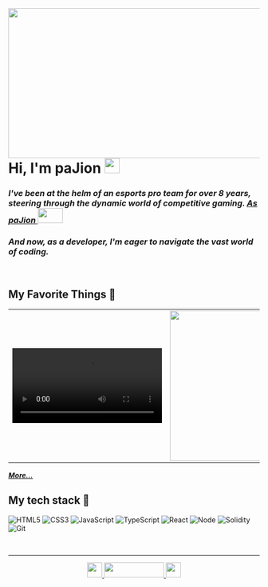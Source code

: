 <img align="right" src="https://github.com/jisub12/jisub12/assets/127164661/ae5e095b-9950-448f-ba2b-550b06baf264" width="4000" height="300"/>

<h1> Hi, I'm paJion <img src="https://github.com/jisub12/jisub12/assets/127164661/e8a85539-6fa1-450a-b464-04aab30a03a2" height="30"></h1>
  <em>
    <h3>
    I've been at the helm of an esports pro team for over 8 years, steering through the dynamic world of competitive gaming.
      <a href="https://liquipedia.net/overwatch/PaJion">
        As paJion
        <img src="https://github.com/jisub12/jisub12/assets/127164661/f2326f10-8e0c-468a-806f-f0dae44e1026" width="50" height="30" />
      </a>
    </h3>
  </em>
  <em>
  <h3>
    And now, as a developer, I'm eager to navigate the vast world of coding.
<!--     <a href="https://blog.naver.com/jisub44">
      Personal Blog
      <img src="https://github.com/jisub12/jisub12/assets/127164661/96437569-6c71-4c83-9c72-58b5d199e0c5" width="50" height="30"/>
    </a> -->
  </h3>
    </em>
  </em>
</p>

<br />

<h2>My Favorite Things 🩷 </h2>
<table>
  <tbody>
    <tr>
      <td>
        <a href="https://blog.naver.com/jisub44/223354147501" title="Crossfit">
          <video width="300" alt="Crossfit" src="https://github.com/jisub12/jisub12/assets/127164661/e36db3fc-7b39-410f-b8e4-2badf913ceb0">
        </a>
      </td>
      <td>
        <a href="https://blog.naver.com/jisub44/223410115770" title="Algorithm">
          <img align="center" src="https://github.com/jisub12/jisub12/assets/127164661/cea48dd0-b680-4594-a6f5-991ada90cb4d" width="300" alt-text="Algorithm">
        </a>
      </td>
      <td>
        <a href="https://blog.naver.com/jisub44/223133583658" title="Book">
        <img align="center" src="https://github.com/jisub12/jisub12/assets/127164661/e303fd85-7be3-42ed-a5c8-aa4d4ca89aa6" width="300" alt-text="Book">
          </a>
      </td>
    </tr>
  </tbody>
</table>
<b><em><a href="https://blog.naver.com/jisub44/">More...</a></em></b>

<br/>

<h2> My tech stack 🧡 </h2>

![HTML5](https://img.shields.io/badge/-HTML5-F05032?style=for-the-badge&logo=html5&logoColor=ffffff)
![CSS3](https://img.shields.io/badge/-CSS3-007ACC?style=for-the-badge&logo=css3)
![JavaScript](https://img.shields.io/badge/-JavaScript-%23F7DF1C?style=for-the-badge&logo=javascript&logoColor=000000&labelColor=%23F7DF1C&color=%23FFCE5A)
![TypeScript](https://img.shields.io/badge/-TypeScript-007ACC?style=for-the-badge&logo=typescript&logoColor=white)
![React](https://img.shields.io/badge/-React-222222?style=for-the-badge&logo=react)
![Node](https://img.shields.io/badge/-Nodejs-43853d?style=for-the-badge&logo=Node.js&logoColor=white)
![Solidity](https://img.shields.io/badge/-Solidity-46a2f1?style=for-the-badge&logo=solidity&logoColor=ffffff)
![Git](https://img.shields.io/badge/-Git-F05032?style=for-the-badge&logo=git&logoColor=ffffff)

<br/>

---

<p align="center" margin="10">
  <a href="https://www.instagram.com/jisub.h/" title="Instagram paJion">
    <img src="https://img.shields.io/badge/Instagram-E4405F?style=for-the-badge&logo=instagram&logoColor=white" alt-text="Instagram" height="30"/>
  </a>
  <a href="https://blog.naver.com/jisub44/" title="Blog paJion">
    <img src="https://github.com/jisub12/jisub12/assets/127164661/96437569-6c71-4c83-9c72-58b5d199e0c5" alt-text="Naver blog" width="120" height="30"/>
  </a>
  <a href="https://github.com/jisub12/" title="GitHub paJion">
    <img src="https://img.shields.io/github/followers/jisub12?label=follow&style=social" alt-text="GitHub jisub12" height="30"/>
  </a>
</p>


